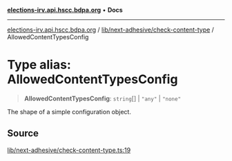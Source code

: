 [**elections-irv.api.hscc.bdpa.org**](../../../../README.md) • **Docs**

***

[elections-irv.api.hscc.bdpa.org](../../../../README.md) / [lib/next-adhesive/check-content-type](../README.md) / AllowedContentTypesConfig

# Type alias: AllowedContentTypesConfig

> **AllowedContentTypesConfig**: `string`[] \| `"any"` \| `"none"`

The shape of a simple configuration object.

## Source

[lib/next-adhesive/check-content-type.ts:19](https://github.com/Xunnamius/elections_irv.api.hscc.bdpa.org/blob/c917ea60595d63d322e4038beb12d08f7d64cdd2/lib/next-adhesive/check-content-type.ts#L19)
